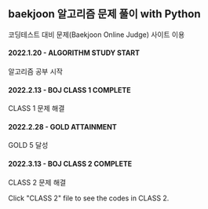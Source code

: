 ## baekjoon 알고리즘 문제 풀이 with Python
코딩테스트 대비 문제(Baekjoon Online Judge) 사이트 이용

#### 2022.1.20 - ALGORITHM STUDY START
알고리즘 공부 시작
#### 2022.2.13 - BOJ CLASS 1 COMPLETE
CLASS 1 문제 해결
#### 2022.2.28 - GOLD ATTAINMENT
GOLD 5 달성
#### 2022.3.13 - BOJ CLASS 2 COMPLETE
CLASS 2 문제 해결 


Click "CLASS 2" file to see the codes in CLASS 2.

